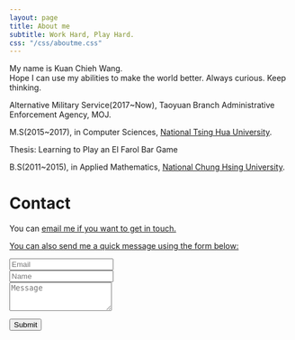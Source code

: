 ```yaml
---
layout: page
title: About me
subtitle: Work Hard, Play Hard.
css: "/css/aboutme.css"
---
```



My name is Kuan Chieh Wang.  
Hope I can use my abilities to make the world better. Always curious. Keep thinking.



<p class="about-text">  
<span class="fa fa-briefcase about-icon"></span>
Alternative Military Service(2017~Now), Taoyuan Branch Administrative Enforcement Agency, MOJ.
</p>

<p class="about-text">
<span class="fa fa-graduation-cap about-icon"></span>
M.S(2015~2017), in Computer Sciences, <a href="http://www.nthu.edu.tw/">National Tsing Hua University</a>. </br> 
</p>
Thesis: Learning to Play an El Farol Bar Game

<p class="about-text">
<span class="fa fa-graduation-cap about-icon"></span>
B.S(2011~2015), in Applied Mathematics, <a href="https://www.nchu.edu.tw/index">National Chung Hsing University</a>.
</p>


<div id="contactme-section">
<h1 id="contact">Contact</h1>

<!--
<div class="alert alert-danger" role="alert">
I will be away until Feb 6, with very limited time to work. My responses will be slow during this period.
</div>
-->



<p>You can <a href="mailto:can546257@gmail.com?subject=Hello from can-chieh.github.io">email me if you want to get in touch.
<form action="https://formspree.io/can546257@gmail.com" method="POST" class="form" id="contact-form">
  <p>You can also send me a quick message using the form below:</p>
  <div class="row">
    <div class="col-xs-6">
      <input type="email" name="_replyto" class="form-control input-lg" placeholder="Email" title="Email">
    </div>
    <div class="col-xs-6">
      <input type="text" name="name" class="form-control input-lg" placeholder="Name" title="Name">
    </div>
  </div>
  <input type="hidden" name="_subject" value="New submission from deanattali.com">
  <textarea type="text" name="content" class="form-control input-lg" placeholder="Message" title="Message" required="required" rows="3"></textarea>
  <input type="text" name="_gotcha" style="display:none">
  <input type="hidden" name="_next" value="./aboutme?message=Your message was sent successfully, thanks!" />
  
  <button type="submit" class="btn btn-lg btn-primary">Submit</button>
</form>


